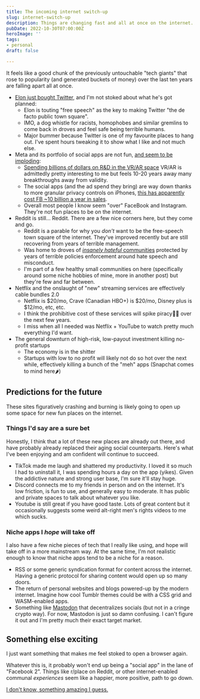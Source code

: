 ```yaml
---
title: The incoming internet switch-up
slug: internet-switch-up
description: Things are changing fast and all at once on the internet.
pubDate: 2022-10-30T07:00:00Z
heroImage: ''
tags:
- personal
draft: false

---
```

It feels like a good chunk of the previously untouchable "tech giants" that rose to popularity (and generated buckets of money) over the last ten years are falling apart all at once.

* [Elon just bought Twitter](https://techcrunch.com/2022/10/28/elon-musk-owns-twitter-the-story-so-far/), and I'm not stoked about what he's got planned:
  * Elon is touting "free speech" as the key to making Twitter "the de facto public town square".
  * IMO, a dog whistle for racists, homophobes and similar gremlins to come back in droves and feel safe being terrible humans.
  * Major bummer because Twitter is one of my favourite places to hang out. I've spent hours tweaking it to show what I like and not much else.
* Meta and its portfolio of social apps are not fun, [and seem to be imploding](https://www.cbsnews.com/news/meta-stock-down-earnings-700-billion-in-lost-value/):
  * [Spending billions of dollars on R&D in the VR/AR space](https://www.cnbc.com/2022/07/27/meta-reality-labs-lost-2point8-billion-in-q2-2022.html) VR/AR is admittedly pretty interesting to me but feels 10-20 years away many breakthroughs away from validity.
  * The social apps (and the ad spend they bring) are way down thanks to more granular privacy controls on iPhones, [this has apparently cost FB \~10 billion a year in sales](https://www.macworld.com/article/611551/facebook-app-tracking-transparency-iphone-quarterly-results.html).
  * Overall most people I know seem "over" FaceBook and Instagram. They're not fun places to be on the internet.
* Reddit is still... Reddit. There are a few nice corners here, but they come and go.
  * Reddit is a parable for why you _don't_ want to be the free-speech town square of the internet. They've improved recently but are still recovering from years of terrible management.
  * Was home to droves of [_insanely hateful_ communities](https://en.wikipedia.org/wiki/Controversial_Reddit_communities) protected by years of terrible policies enforcement around hate speech and misconduct.
  * I'm part of a few healthy small communities on here (specifically around some niche hobbies of mine, more in another post) but they're few and far between.
* Netflix and the onslaught of "new" streaming services are effectively cable bundles 2.0
  * Netflix is $20/mo, Crave (Canadian HBO+) is $20/mo, Disney plus is $12/mo, etc, etc.
  * I think the prohibitive cost of these services will spike piracy🏴‍☠️ over the next few years.
  * I miss when all I needed was Netflix + YouTube to watch pretty much everything I'd want.
* The general downturn of high-risk, low-payout investment killing no-profit startups
  * The economy is in the shitter
  * Startups with low to no profit will likely not do so hot over the next while, effectively killing a bunch of the "meh" apps (Snapchat comes to mind here🌶️)

## Predictions for the future

These sites figuratively crashing and burning is likely going to open up some space for new fun places on the internet.

### Things I'd say are a sure bet

Honestly, I think that a lot of these new places are already out there, and have probably already replaced their aging social counterparts. Here's what I've been enjoying and am confident will continue to succeed.

* TikTok made me laugh and shattered my productivity. I loved it so much I had to uninstall it, I was spending hours a day on the app (yikes). Given the addictive nature and strong user base, I'm sure it'll stay huge.
* Discord connects me to my friends in person and on the internet. It's low friction, is fun to use, and generally easy to moderate. It has public and private spaces to talk about whatever you like.
* Youtube is still great if you have good taste. Lots of great content but it occasionally suggests some weird alt-right men's rights videos to me which sucks.

### Niche apps I _hope_ will take off

I also have a few niche pieces of tech that I really like using, and hope will take off in a more mainstream way. At the same time, I'm not realistic enough to know that niche apps tend to be a niche for a reason.

* RSS or some generic syndication format for content across the internet. Having a generic protocol for sharing content would open up so many doors. 
* The return of personal websites and blogs powered-up by the modern internet. Imagine how cool Tumblr themes could be with a CSS grid and WASM-enabled apps. 
* Something like [Mastodon](https://joinmastodon.org/) that decentralizes socials (but not in a cringe crypto way). For now, Mastodon is just so damn confusing. I can't figure it out and I'm pretty much their exact target market.

## Something else exciting

I just want something that makes me feel stoked to open a browser again. 

Whatever this is, it probably won't end up being a "social app" in the lane of "Facebook 2". Things like r/place on Reddit, or other internet-enabled communal _experiences_ seem like a happier, more positive, path to go down. 

[I don't know, something amazing I guess.](https://www.youtube.com/watch?v=YuWsa8IJblw)